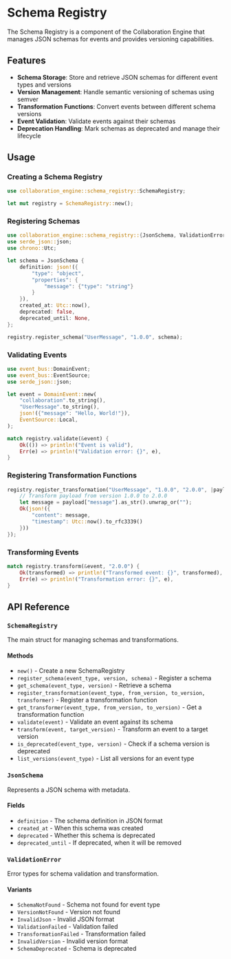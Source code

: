 # Schema Registry

The Schema Registry is a component of the Collaboration Engine that manages JSON schemas for events and provides versioning capabilities.

## Features

- **Schema Storage**: Store and retrieve JSON schemas for different event types and versions
- **Version Management**: Handle semantic versioning of schemas using semver
- **Transformation Functions**: Convert events between different schema versions
- **Event Validation**: Validate events against their schemas
- **Deprecation Handling**: Mark schemas as deprecated and manage their lifecycle

## Usage

### Creating a Schema Registry

```rust
use collaboration_engine::schema_registry::SchemaRegistry;

let mut registry = SchemaRegistry::new();
```

### Registering Schemas

```rust
use collaboration_engine::schema_registry::{JsonSchema, ValidationError};
use serde_json::json;
use chrono::Utc;

let schema = JsonSchema {
    definition: json!({
        "type": "object",
        "properties": {
            "message": {"type": "string"}
        }
    }),
    created_at: Utc::now(),
    deprecated: false,
    deprecated_until: None,
};

registry.register_schema("UserMessage", "1.0.0", schema);
```

### Validating Events

```rust
use event_bus::DomainEvent;
use event_bus::EventSource;
use serde_json::json;

let event = DomainEvent::new(
    "collaboration".to_string(),
    "UserMessage".to_string(),
    json!({"message": "Hello, World!"}),
    EventSource::Local,
);

match registry.validate(&event) {
    Ok(()) => println!("Event is valid"),
    Err(e) => println!("Validation error: {}", e),
}
```

### Registering Transformation Functions

```rust
registry.register_transformation("UserMessage", "1.0.0", "2.0.0", |payload| {
    // Transform payload from version 1.0.0 to 2.0.0
    let message = payload["message"].as_str().unwrap_or("");
    Ok(json!({
        "content": message,
        "timestamp": Utc::now().to_rfc3339()
    }))
});
```

### Transforming Events

```rust
match registry.transform(&event, "2.0.0") {
    Ok(transformed) => println!("Transformed event: {}", transformed),
    Err(e) => println!("Transformation error: {}", e),
}
```

## API Reference

### `SchemaRegistry`

The main struct for managing schemas and transformations.

#### Methods

- `new()` - Create a new SchemaRegistry
- `register_schema(event_type, version, schema)` - Register a schema
- `get_schema(event_type, version)` - Retrieve a schema
- `register_transformation(event_type, from_version, to_version, transformer)` - Register a transformation function
- `get_transformer(event_type, from_version, to_version)` - Get a transformation function
- `validate(event)` - Validate an event against its schema
- `transform(event, target_version)` - Transform an event to a target version
- `is_deprecated(event_type, version)` - Check if a schema version is deprecated
- `list_versions(event_type)` - List all versions for an event type

### `JsonSchema`

Represents a JSON schema with metadata.

#### Fields

- `definition` - The schema definition in JSON format
- `created_at` - When this schema was created
- `deprecated` - Whether this schema is deprecated
- `deprecated_until` - If deprecated, when it will be removed

### `ValidationError`

Error types for schema validation and transformation.

#### Variants

- `SchemaNotFound` - Schema not found for event type
- `VersionNotFound` - Version not found
- `InvalidJson` - Invalid JSON format
- `ValidationFailed` - Validation failed
- `TransformationFailed` - Transformation failed
- `InvalidVersion` - Invalid version format
- `SchemaDeprecated` - Schema is deprecated